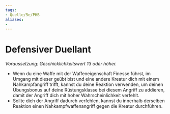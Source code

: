 ```yaml
---
tags:
- Quelle/5e/PHB
aliases:
- 
---
```

# Defensiver Duellant

_Voraussetzung: Geschicklichkeitswert 13 oder höher._

- Wenn du eine Waffe mit der Waffeneigenschaft Finesse führst, im Umgang mit dieser geübt bist und eine andere Kreatur dich mit einem Nahkampfangriff trifft, kannst du deine Reaktion verwenden, um deinen Übungsbonus auf deine Rüstungsklasse bei diesem Angriff zu addieren, damit der Angriff dich mit hoher Wahrscheinlichkeit verfehlt.
- Sollte dich der Angriff dadurch verfehlen, kannst du innerhalb derselben Reaktion einen Nahkampfwaffenangriff gegen die Kreatur durchführen.